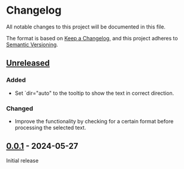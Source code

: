 # Changelog

All notable changes to this project will be documented in this file.

The format is based on [Keep a Changelog](https://keepachangelog.com/en/1.1.0/),
and this project adheres to [Semantic Versioning](https://semver.org/spec/v2.0.0.html).

## [Unreleased]

### Added
- Set `dir="auto" to the tooltip to show the text in correct direction.

### Changed
- Improve the functionality by checking for a certain format before processing the selected text.

## [0.0.1] - 2024-05-27
Initial release

[unreleased]: https://framagit.org/ahangarha/gregorian-to-jalali-web-extension/-/compare/0.0.1...HEAD
[0.0.1]: https://framagit.org/ahangarha/gregorian-to-jalali-web-extension/-/tags/0.0.1
